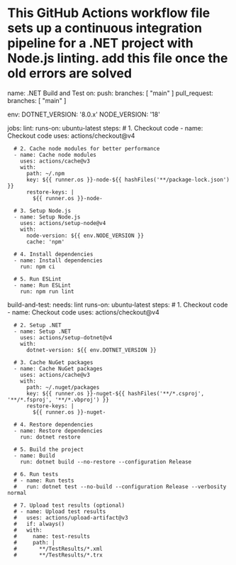 ﻿
# This GitHub Actions workflow file sets up a continuous integration pipeline for a .NET project with Node.js linting. add this file once the old errors are solved
name: .NET Build and Test
on:
  push:
    branches: [ "main" ]
  pull_request:
    branches: [ "main" ]

env:
  DOTNET_VERSION: '8.0.x'
  NODE_VERSION: '18'

jobs:
  lint:
    runs-on: ubuntu-latest
    steps:
      # 1. Checkout code
      - name: Checkout code
        uses: actions/checkout@v4
  
      # 2. Cache node modules for better performance
      - name: Cache node modules
        uses: actions/cache@v3
        with:
          path: ~/.npm
          key: ${{ runner.os }}-node-${{ hashFiles('**/package-lock.json') }}
          restore-keys: |
            ${{ runner.os }}-node-

      # 3. Setup Node.js
      - name: Setup Node.js
        uses: actions/setup-node@v4
        with:
          node-version: ${{ env.NODE_VERSION }}
          cache: 'npm'

      # 4. Install dependencies
      - name: Install dependencies
        run: npm ci

      # 5. Run ESLint
      - name: Run ESLint
        run: npm run lint

  build-and-test:
    needs: lint
    runs-on: ubuntu-latest
    steps:
      # 1. Checkout code
      - name: Checkout code
        uses: actions/checkout@v4

      # 2. Setup .NET
      - name: Setup .NET
        uses: actions/setup-dotnet@v4
        with:
          dotnet-version: ${{ env.DOTNET_VERSION }}

      # 3. Cache NuGet packages
      - name: Cache NuGet packages
        uses: actions/cache@v3
        with:
          path: ~/.nuget/packages
          key: ${{ runner.os }}-nuget-${{ hashFiles('**/*.csproj', '**/*.fsproj', '**/*.vbproj') }}
          restore-keys: |
            ${{ runner.os }}-nuget-

      # 4. Restore dependencies
      - name: Restore dependencies
        run: dotnet restore

      # 5. Build the project
      - name: Build
        run: dotnet build --no-restore --configuration Release

      # 6. Run tests
      # - name: Run tests
      #   run: dotnet test --no-build --configuration Release --verbosity normal

      # 7. Upload test results (optional)
      # - name: Upload test results
      #   uses: actions/upload-artifact@v3
      #   if: always()
      #   with:
      #     name: test-results
      #     path: |
      #       **/TestResults/*.xml
      #       **/TestResults/*.trx
